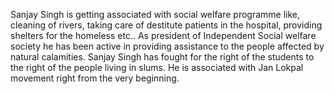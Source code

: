 <div class="leader-image leader-image-container" style="background-image: url(/assets/aapkamanch/img/leaders/sanjay-singh.jpeg)"></div>

Sanjay Singh is getting associated with social welfare programme like, cleaning of rivers, taking care of destitute patients in the hospital, providing shelters for the homeless etc.. As president of Independent Social welfare society he has been active in providing assistance to the people affected by natural calamities. Sanjay Singh has fought for the right of the students to the right of the people living in slums.  He is associated with Jan Lokpal movement right from the very beginning.